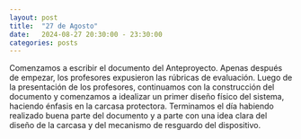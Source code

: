 ```yaml
---
layout: post
title:  "27 de Agosto"
date:   2024-08-27 20:30:00 - 23:30:00
categories: posts
---
```


Comenzamos a escribir el documento del Anteproyecto. Apenas después de empezar, los profesores expusieron las rúbricas de evaluación. 
Luego de la presentación de los profesores, continuamos con la construcción del documento y comenzamos a idealizar un primer diseño físico del sistema, haciendo énfasis en la carcasa protectora. 
Terminamos el día habiendo realizado buena parte del documento y a parte con una idea clara del diseño de la carcasa y del mecanismo de resguardo del dispositivo.
